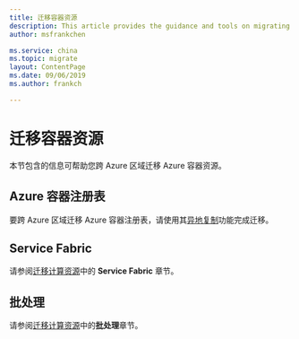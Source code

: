 ```yaml
---
title: 迁移容器资源
description: This article provides the guidance and tools on migrating container resources.
author: msfrankchen

ms.service: china 
ms.topic: migrate
layout: ContentPage 
ms.date: 09/06/2019
ms.author: frankch

---
```



# 迁移容器资源

本节包含的信息可帮助您跨 Azure 区域迁移 Azure 容器资源。

## Azure 容器注册表

要跨 Azure 区域迁移 Azure 容器注册表，请使用其[异地复制](https://docs.azure.cn/zh-cn/container-registry/container-registry-geo-replication)功能完成迁移。

## Service Fabric

请参阅[迁移计算资源](./china-migration-guidance-compute.md)中的 **Service Fabric** 章节。

## 批处理

请参阅[迁移计算资源](./china-migration-guidance-compute.md)中的**批处理**章节。


